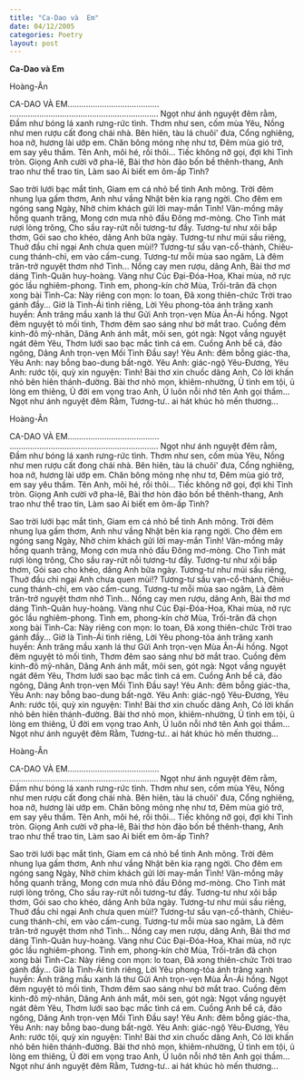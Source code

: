 ```yaml
---
title: "Ca-Dao và  Em"
date: 04/12/2005
categories: Poetry
layout: post
---
```


**Ca-Dao và  Em**

Hoàng-Ân


CA-DAO VÀ EM........................................
.................................................................
Ngọt như ánh nguyệt đêm rằm,
Đầm như bóng lá xanh rưng-rức tình.
Thơm như sen, cốm mùa Yêu,
Nồng như men rượu cất đong chái nhà.
Bên hiên, tàu lá chuôi' đưa,
Cổng nghiêng, hoa nở, hương lài ướp em.
Chăn bông mỏng nhẹ như tơ,
Đêm mùa gió trở, em say yêu thầm.
Tên Anh, môi hé, rồi thôi...
Tiếc không nỡ gọi, đợi khi Tình tròn.
Giọng Anh cười vỡ pha-lê,
Bài thơ hòn đảo bốn bề thênh-thang,
Anh trao như thể trao tin,
Làm sao Ai biết em ôm-ấp Tình?

Sao trời lưới bạc mắt tình,
Giam em cá nhỏ bể tình Anh mông.
Trời đêm nhung lụa gấm thơm,
Anh như vầng Nhật bên kia rạng ngời.
Cho đêm em ngóng sang Ngày,
Nhờ chim khách gửi lời may-mắn Tình!
Vân-mồng mây hồng quanh trăng,
Mong cơn mưa nhỏ đầu Đông mơ-mòng.
Cho Tình mát rượi lòng trông,
Cho sầu ray-rứt nỗi tương-tư đầy.
Tương-tư như xôi bắp thơm,
Gói sao cho khéo, dâng Anh bữa ngày.
Tương-tư như múi sầu riêng,
Thuở đầu chỉ ngại Anh chưa quen mùi!?
Tương-tư sầu vạn-cổ-thành,
Chiêu-cung thánh-chỉ, em vào cấm-cung.
Tương-tư mỗi mùa sao ngâm,
Là đêm trăn-trở nguyệt thơm nhớ Tình...
Nồng cay men rượu, dâng Anh,
Bài thơ mơ dáng Tình-Quân huy-hoàng.
Vàng như Cúc Đại-Đóa-Hoa,
Khai mùa, nở rực góc lầu nghiêm-phong.
Tình em, phong-kín chờ Mùa,
Trối-trăn đã chọn xong bài Tình-Ca:
Này riêng con mọn: lo toan,
Đã xong thiên-chức Trời trao gánh đầy...
Giờ là Tình-Ái tình riêng,
Lời Yêu phong-tỏa ánh trăng xanh huyền:
Ánh trăng mầu xanh lá thư
Gửi Anh trọn-vẹn Mùa Ân-Ái hồng.
Ngọt đêm nguyệt tỏ mối tình,
Thơm đêm sao sáng như bờ mắt trao.
Cuồng đêm kinh-đô mỹ-nhân,
Dâng Anh ánh mắt, môi sen, gót ngà:
Ngọt vầng nguyệt ngát đêm Yêu,
Thơm lưới sao bạc mắc tình cá em.
Cuồng Anh bể cả, đảo ngông,
Dâng Anh trọn-vẹn Mối Tình Đầu say!
Yêu Anh: đêm bỗng giác-tha,
Yêu Anh: nay bỗng bao-dung bất-ngờ.
Yêu Anh: giác-ngộ Yêu-Đương,
Yêu Anh: rước tội, quỳ xin nguyện: Tình!
Bài thơ xin chuốc dâng Anh,
Có lời khấn nhỏ bên hiên thánh-đường.
Bài thơ nhỏ mọn, khiêm-nhường,
Ủ tình em tội, ủ lòng em thiêng,
Ủ đời em vọng trao Anh,
Ủ luôn nỗi nhớ tên Anh gọi thầm...
Ngọt như ánh nguyệt đêm Rằm,
Tương-tư.. ai hát khúc hò mến thương...

Hoàng-Ân


CA-DAO VÀ EM........................................
.................................................................
Ngọt như ánh nguyệt đêm rằm,
Đầm như bóng lá xanh rưng-rức tình.
Thơm như sen, cốm mùa Yêu,
Nồng như men rượu cất đong chái nhà.
Bên hiên, tàu lá chuôi' đưa,
Cổng nghiêng, hoa nở, hương lài ướp em.
Chăn bông mỏng nhẹ như tơ,
Đêm mùa gió trở, em say yêu thầm.
Tên Anh, môi hé, rồi thôi...
Tiếc không nỡ gọi, đợi khi Tình tròn.
Giọng Anh cười vỡ pha-lê,
Bài thơ hòn đảo bốn bề thênh-thang,
Anh trao như thể trao tin,
Làm sao Ai biết em ôm-ấp Tình?

Sao trời lưới bạc mắt tình,
Giam em cá nhỏ bể tình Anh mông.
Trời đêm nhung lụa gấm thơm,
Anh như vầng Nhật bên kia rạng ngời.
Cho đêm em ngóng sang Ngày,
Nhờ chim khách gửi lời may-mắn Tình!
Vân-mồng mây hồng quanh trăng,
Mong cơn mưa nhỏ đầu Đông mơ-mòng.
Cho Tình mát rượi lòng trông,
Cho sầu ray-rứt nỗi tương-tư đầy.
Tương-tư như xôi bắp thơm,
Gói sao cho khéo, dâng Anh bữa ngày.
Tương-tư như múi sầu riêng,
Thuở đầu chỉ ngại Anh chưa quen mùi!?
Tương-tư sầu vạn-cổ-thành,
Chiêu-cung thánh-chỉ, em vào cấm-cung.
Tương-tư mỗi mùa sao ngâm,
Là đêm trăn-trở nguyệt thơm nhớ Tình...
Nồng cay men rượu, dâng Anh,
Bài thơ mơ dáng Tình-Quân huy-hoàng.
Vàng như Cúc Đại-Đóa-Hoa,
Khai mùa, nở rực góc lầu nghiêm-phong.
Tình em, phong-kín chờ Mùa,
Trối-trăn đã chọn xong bài Tình-Ca:
Này riêng con mọn: lo toan,
Đã xong thiên-chức Trời trao gánh đầy...
Giờ là Tình-Ái tình riêng,
Lời Yêu phong-tỏa ánh trăng xanh huyền:
Ánh trăng mầu xanh lá thư
Gửi Anh trọn-vẹn Mùa Ân-Ái hồng.
Ngọt đêm nguyệt tỏ mối tình,
Thơm đêm sao sáng như bờ mắt trao.
Cuồng đêm kinh-đô mỹ-nhân,
Dâng Anh ánh mắt, môi sen, gót ngà:
Ngọt vầng nguyệt ngát đêm Yêu,
Thơm lưới sao bạc mắc tình cá em.
Cuồng Anh bể cả, đảo ngông,
Dâng Anh trọn-vẹn Mối Tình Đầu say!
Yêu Anh: đêm bỗng giác-tha,
Yêu Anh: nay bỗng bao-dung bất-ngờ.
Yêu Anh: giác-ngộ Yêu-Đương,
Yêu Anh: rước tội, quỳ xin nguyện: Tình!
Bài thơ xin chuốc dâng Anh,
Có lời khấn nhỏ bên hiên thánh-đường.
Bài thơ nhỏ mọn, khiêm-nhường,
Ủ tình em tội, ủ lòng em thiêng,
Ủ đời em vọng trao Anh,
Ủ luôn nỗi nhớ tên Anh gọi thầm...
Ngọt như ánh nguyệt đêm Rằm,
Tương-tư.. ai hát khúc hò mến thương...

Hoàng-Ân


CA-DAO VÀ EM........................................
.................................................................
Ngọt như ánh nguyệt đêm rằm,
Đầm như bóng lá xanh rưng-rức tình.
Thơm như sen, cốm mùa Yêu,
Nồng như men rượu cất đong chái nhà.
Bên hiên, tàu lá chuôi' đưa,
Cổng nghiêng, hoa nở, hương lài ướp em.
Chăn bông mỏng nhẹ như tơ,
Đêm mùa gió trở, em say yêu thầm.
Tên Anh, môi hé, rồi thôi...
Tiếc không nỡ gọi, đợi khi Tình tròn.
Giọng Anh cười vỡ pha-lê,
Bài thơ hòn đảo bốn bề thênh-thang,
Anh trao như thể trao tin,
Làm sao Ai biết em ôm-ấp Tình?

Sao trời lưới bạc mắt tình,
Giam em cá nhỏ bể tình Anh mông.
Trời đêm nhung lụa gấm thơm,
Anh như vầng Nhật bên kia rạng ngời.
Cho đêm em ngóng sang Ngày,
Nhờ chim khách gửi lời may-mắn Tình!
Vân-mồng mây hồng quanh trăng,
Mong cơn mưa nhỏ đầu Đông mơ-mòng.
Cho Tình mát rượi lòng trông,
Cho sầu ray-rứt nỗi tương-tư đầy.
Tương-tư như xôi bắp thơm,
Gói sao cho khéo, dâng Anh bữa ngày.
Tương-tư như múi sầu riêng,
Thuở đầu chỉ ngại Anh chưa quen mùi!?
Tương-tư sầu vạn-cổ-thành,
Chiêu-cung thánh-chỉ, em vào cấm-cung.
Tương-tư mỗi mùa sao ngâm,
Là đêm trăn-trở nguyệt thơm nhớ Tình...
Nồng cay men rượu, dâng Anh,
Bài thơ mơ dáng Tình-Quân huy-hoàng.
Vàng như Cúc Đại-Đóa-Hoa,
Khai mùa, nở rực góc lầu nghiêm-phong.
Tình em, phong-kín chờ Mùa,
Trối-trăn đã chọn xong bài Tình-Ca:
Này riêng con mọn: lo toan,
Đã xong thiên-chức Trời trao gánh đầy...
Giờ là Tình-Ái tình riêng,
Lời Yêu phong-tỏa ánh trăng xanh huyền:
Ánh trăng mầu xanh lá thư
Gửi Anh trọn-vẹn Mùa Ân-Ái hồng.
Ngọt đêm nguyệt tỏ mối tình,
Thơm đêm sao sáng như bờ mắt trao.
Cuồng đêm kinh-đô mỹ-nhân,
Dâng Anh ánh mắt, môi sen, gót ngà:
Ngọt vầng nguyệt ngát đêm Yêu,
Thơm lưới sao bạc mắc tình cá em.
Cuồng Anh bể cả, đảo ngông,
Dâng Anh trọn-vẹn Mối Tình Đầu say!
Yêu Anh: đêm bỗng giác-tha,
Yêu Anh: nay bỗng bao-dung bất-ngờ.
Yêu Anh: giác-ngộ Yêu-Đương,
Yêu Anh: rước tội, quỳ xin nguyện: Tình!
Bài thơ xin chuốc dâng Anh,
Có lời khấn nhỏ bên hiên thánh-đường.
Bài thơ nhỏ mọn, khiêm-nhường,
Ủ tình em tội, ủ lòng em thiêng,
Ủ đời em vọng trao Anh,
Ủ luôn nỗi nhớ tên Anh gọi thầm...
Ngọt như ánh nguyệt đêm Rằm,
Tương-tư.. ai hát khúc hò mến thương...
